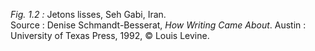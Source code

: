 *Fig. 1.2 :* Jetons lisses, Seh Gabi, Iran.  
Source : Denise Schmandt-Besserat, *How Writing Came About*. Austin : University of Texas Press, 1992, © Louis Levine.